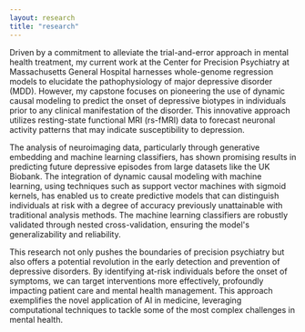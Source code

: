 ```yaml
---
layout: research
title: "research"
---
```


Driven by a commitment to alleviate the trial-and-error approach in mental health treatment, my current work at the Center for Precision Psychiatry at Massachusetts General Hospital harnesses whole-genome regression models to elucidate the pathophysiology of major depressive disorder (MDD). However, my capstone focuses on pioneering the use of dynamic causal modeling to predict the onset of depressive biotypes in individuals prior to any clinical manifestation of the disorder. This innovative approach utilizes resting-state functional MRI (rs-fMRI) data to forecast neuronal activity patterns that may indicate susceptibility to depression.

The analysis of neuroimaging data, particularly through generative embedding and machine learning classifiers, has shown promising results in predicting future depressive episodes from large datasets like the UK Biobank. The integration of dynamic causal modeling with machine learning, using techniques such as support vector machines with sigmoid kernels, has enabled us to create predictive models that can distinguish individuals at risk with a degree of accuracy previously unattainable with traditional analysis methods. The machine learning classifiers are robustly validated through nested cross-validation, ensuring the model's generalizability and reliability.

This research not only pushes the boundaries of precision psychiatry but also offers a potential revolution in the early detection and prevention of depressive disorders. By identifying at-risk individuals before the onset of symptoms, we can target interventions more effectively, profoundly impacting patient care and mental health management. This approach exemplifies the novel application of AI in medicine, leveraging computational techniques to tackle some of the most complex challenges in mental health.